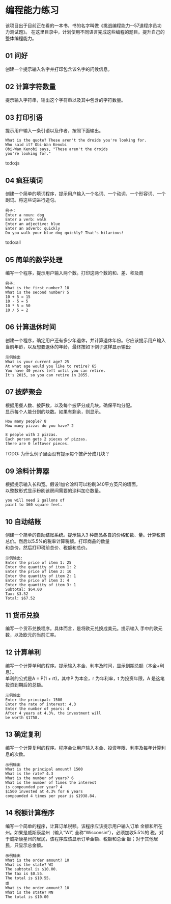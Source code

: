 # 编程能力练习  

该项目出于目前正在看的一本书，书的名字叫做《挑战编程能力--57道程序员功力测试题》。
在这里目录中，计划使用不同语言完成这些编程的题目。提升自己的整体编程能力。

## 01 问好  
创建一个提示输入名字并打印包含该名字的问候信息。

## 02 计算字符数量  
提示输入字符串，输出这个字符串以及其中包含的字符数量。  

## 03 打印引语  
提示用户输入一条引语以及作者，按照下面输出。  
```
What is the quote? These aren't the droids you're looking for.
Who said it? Obi-Wan Kenobi
Obi-Wan Kenobi says, "These aren't the droids
you're looking for."
```
todo:js

## 04 疯狂填词  
创建一个简单的填词程序，提示用户输入一个名词、一个动词、一个形容词、一个副词。将这些词进行造句。  
```
例子：
Enter a noun: dog
Enter a verb: walk
Enter an adjective: blue
Enter an adverb: quickly
Do you walk your blue dog quickly? That's hilarious!
```
todo:all  

## 05 简单的数学处理  
编写一个程序，提示用户输入两个数。打印这两个数的和、差、积及商
```
例子:
What is the first number? 10
What is the second number? 5
10 + 5 = 15
10 - 5 = 5
10 * 5 = 50
10 / 5 = 2
```

## 06 计算退休时间  
创建一个程序，确定用户还有多少年退休，并计算退休年份。它应该提示用户输入当前年龄，以及想要退休的年龄，最终按如下例子这样显示输出:  
```
示例输出
What is your current age? 25
At what age would you like to retire? 65
You have 40 years left until you can retire.
It's 2015, so you can retire in 2055.
```  

## 07 披萨聚会  

根据用餐人数、披萨数，以及每个披萨分成几块。确保平均分配。  
显示每个人能分到的块数。如果有剩余，则显示。  

```
How many people? 8
How many pizzas do you have? 2

8 people with 2 pizzas.
Each person gets 2 pieces of pizzas.
there are 0 leftover pieces.
```
TODO: 为什么例子里面没有提示每个披萨分成几块？  

## 09 涂料计算器  

根据提示输入长和宽。假设1加仑涂料可以粉刷340平方英尺的墙面。  
以整数形式显示粉刷该房间需要的涂料加仑数量。  

```
you will need 2 gallons of 
paint to 360 square feet.
```  

## 10 自动结账  

创建一个简单的自助结账系统。提示输入3 种商品各自的价格和数、量。计算税前总价。然后以5.5%的税率计算税额。打印商品的数量  
和总价，然后打印税前总价、税额和总价。  

```
示例输出:
Enter the price of item 1: 25
Enter the quantity of item 1: 2
Enter the price of item 2: 10
Enter the quantity of item 2: 1
Enter the price of item 3: 4
Enter the quantity of item 3: 1
Subtotal: $64.00
Tax: $3.52
Total: $67.52
``` 

## 11 货币兑换  

编写一个货币兑换程序。具体而言，是将欧元兑换成美元。提示输入
手中的欧元数，以及欧元的当前汇率。  

## 12 计算单利  

编写一个计算单利的程序。提示输入本金、利率及时间，显示到期总额（本金+利息）。    
单利的公式是A = P(1 + rt)，其中P 为本金，r 为年利率，t 为投资年限，A 是这笔投资到期后的总额。

```
示例输出
Enter the principal: 1500
Enter the rate of interest: 4.3
Enter the number of years: 4
After 4 years at 4.3%, the investment will
be worth $1758.
```  

## 13 确定复利  

编写一个计算复利的程序。程序会让用户输入本金、投资年限、利率及每年计算利息的次数。  

```
示例输出
What is the principal amount? 1500
What is the rate? 4.3
What is the number of years? 6
What is the number of times the interest
is compounded per year? 4
$1500 invested at 4.3% for 6 years
compounded 4 times per year is $1938.84.
```  

## 14 税额计算程序  

编写一个简单的程序，计算订单税额。该程序应该提示用户输入订单
金额和所在州。如果是威斯康星州（输入“WI”, 全称“Wisconsin”），必须加收5.5%的
税。对于威斯康星州的居民，该程序应该显示订单金额、税额和总金
额；对于其他居民，只显示总金额。  

```
示例输出
What is the order amount? 10
What is the state? WI
The subtotal is $10.00.
The tax is $0.55.
The total is $10.55.
或
What is the order amount? 10
What is the state? MN
The total is $10.00
```











